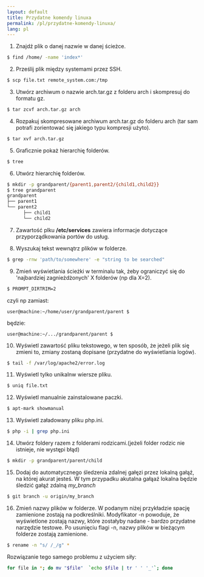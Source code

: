 ```yaml
---
layout: default
title: Przydatne komendy linuxa
permalink: /pl/przydatne-komendy-linuxa/
lang: pl
---
```


<!-- Przydatne komendy linuxa
 -->
1. Znajdź plik o danej nazwie w danej ścieżce.
```bash
$ find /home/ -name 'index*'
```
2. Prześlij plik między systemami przez SSH.
```bash
$ scp file.txt remote_system.com:/tmp
```
3. Utwórz archiwum o nazwie arch.tar.gz z folderu arch i skompresuj do formatu gz.
```bash
$ tar zcvf arch.tar.gz arch
```
4. Rozpakuj skompresowane archiwum arch.tar.gz do folderu arch (tar sam potrafi zorientować się jakiego typu kompresji użyto).
```bash
$ tar xvf arch.tar.gz
```
5. Graficznie pokaż hierarchię folderów.
```bash
$ tree
```
6. Utwórz hierarchię folderów.
```bash
$ mkdir -p grandparent/{parent1,parent2/{child1,child2}}
$ tree grandparent
grandparent
├── parent1
└── parent2
      ├── child1
      └── child2
```

7. Zawartość plku <b>/etc/services</b> zawiera informacje dotyczące przyporządkowania portów do usług.

8. Wyszukaj tekst wewnątrz plików w folderze.
```bash
$ grep -rnw 'path/to/somewhere' -e "string to be searched"
```
9. Zmień wyświetlania ścieżki w terminalu tak, żeby ograniczyć się do 'najbardziej zagnieżdżonych' X folderów (np dla X=2).
```bash
$ PROMPT_DIRTRIM=2
```
czyli np zamiast:
```
user@machine:~/home/user/grandparent/parent $
```
będzie:
```
user@machine:~/.../grandparent/parent $
```
10. Wyświetl zawartość pliku tekstowego, w ten sposób, że jeżeli plik się zmieni to, zmiany zostaną dopisane (przydatne do wyświetlania logów).
```bash
$ tail -f /var/log/apache2/error.log
```
11. Wyświetl tylko unikalnw wiersze pliku.
```bash
$ uniq file.txt
```
12. Wyświetl manualnie zainstalowane paczki.
```bash
$ apt-mark showmanual
```
13. Wyświetl załadowany pliku php.ini.
```bash
$ php -i | grep php.ini
```
14. Utwórz foldery razem z folderami rodzicami.(jeżeli folder rodzic  nie istnieje, nie występi błąd)
```bash
$ mkdir -p grandparent/parent/child
```
15. Dodaj do automatycznego śledzenia zdalnej gałęzi przez lokalną gałąź, na której akurat jesteś. W tym przypadku akutalna gałąaź lokalna będzie śledzić gałąź zdalną *my_branch*
```bash
$ git branch -u origin/my_branch
```
16. Zmień nazwy plików w folderze. W podanym niżej przykładzie spację zamienione zostają na podkreślniki. Modyfikator -n powoduje, że wyświetlone zostają nazwy, które zostałyby nadane - bardzo przydatne narzędzie testowe. Po usunięciu flagi -n, nazwy plików w bieżącym folderze zostają zamienione.
```bash
$ rename -n "s/ /_/g" *
```
Rozwiązanie tego samego problemu z użyciem siły:
```bash
for file in *; do mv "$file"  `echo $file | tr ' ' '_'`; done
```